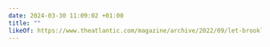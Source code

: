 ```yaml
---
date: 2024-03-30 11:09:02 +01:00
title: ""
likeOf: https://www.theatlantic.com/magazine/archive/2022/09/let-brooklyn-be-loud/670600/
---
```

